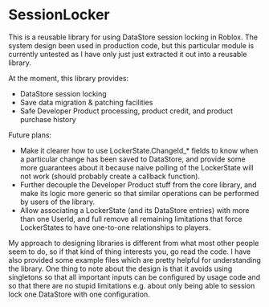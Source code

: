 # SessionLocker

This is a reusable library for using DataStore session locking in Roblox. The system design been used in production code, but this particular module is currently untested as I have only just just extracted it out into a reusable library.

At the moment, this library provides:
- DataStore session locking
- Save data migration & patching facilities
- Safe Developer Product processing, product credit, and product purchase history

Future plans:
- Make it clearer how to use LockerState.ChangeId_* fields to know when a particular change has been saved to DataStore, and provide some more guarantees about it because naive polling of the LockerState will not work (should probably create a callback function).
- Further decouple the Developer Product stuff from the core library, and make its logic more generic so that similar operations can be performed by users of the library.
- Allow associating a LockerState (and its DataStore entries) with more than one UserId, and full remove all remaining limitations that force LockerStates to have one-to-one relationships to players.

My approach to designing libraries is different from what most other people seem to do, so if that kind of thing interests you, go read the code. I have also provided some example files which are pretty helpful for understanding the library.
One thing to note about the design is that it avoids using singletons so that all important inputs can be configured by usage code and so that there are no stupid limitations e.g. about only being able to session lock one DataStore with one configuration.

